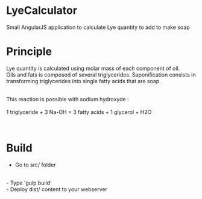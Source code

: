 # LyeCalculator


Small AngularJS application to calculate Lye quantity to add to make soap


<h1>Principle</h1>

Lye quantity is calculated using molar mass of each component of oil.
<br>
Oils and fats is composed of several triglycerides. Saponification consists in transforming triglycerides into single fatty acids that are soap.

<br>This reaction is possible with sodium hydroxyde : 
<br>
<br>
1 triglyceride + 3 Na-OH = 3 fatty acids + 1 glycerol + H2O

<br>

<h1>Build</h1>

- Go to src/ folder 
<br>
- Type 'gulp build'
<br>
- Deploy dist/ content to your webserver
